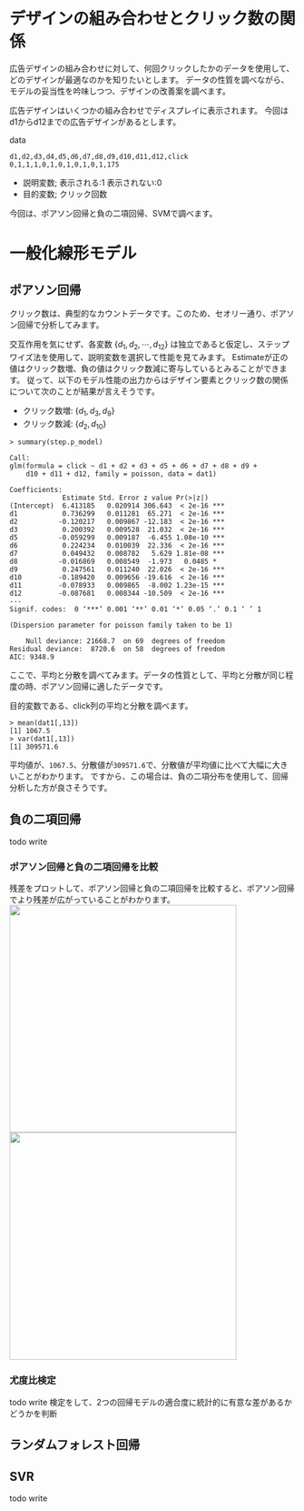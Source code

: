 # デザインの組み合わせとクリック数の関係

広告デザインの組み合わせに対して、何回クリックしたかのデータを使用して、どのデザインが最適なのかを知りたいとします。
データの性質を調べながら、モデルの妥当性を吟味しつつ、デザインの改善案を調べます。

広告デザインはいくつかの組み合わせでディスプレイに表示されます。
今回はd1からd12までの広告デザインがあるとします。

data

```csv
d1,d2,d3,d4,d5,d6,d7,d8,d9,d10,d11,d12,click
0,1,1,1,0,1,0,1,0,1,0,1,175
```

- 説明変数;
  表示される:1 表示されない:0
- 目的変数;
  クリック回数

今回は、ポアソン回帰と負の二項回帰、SVMで調べます。

# 一般化線形モデル

## ポアソン回帰

クリック数は、典型的なカウントデータです。このため、セオリー通り、ポアソン回帰で分析してみます。

交互作用を気にせず、各変数 $`\{ d_1,d_2, \cdots , d_{12} \}`$ は独立であると仮定し、ステップワイズ法を使用して、説明変数を選択して性能を見てみます。
Estimateが正の値はクリック数増、負の値はクリック数減に寄与しているとみることができます。
従って、以下のモデル性能の出力からはデザイン要素とクリック数の関係について次のことが結果が言えそうです。

- クリック数増: $`\{d_1, d_3, d_9\}`$
- クリック数減: $`\{d_2, d_{10}\}`$

```
> summary(step.p_model)

Call:
glm(formula = click ~ d1 + d2 + d3 + d5 + d6 + d7 + d8 + d9 + 
    d10 + d11 + d12, family = poisson, data = dat1)

Coefficients:
             Estimate Std. Error z value Pr(>|z|)    
(Intercept)  6.413185   0.020914 306.643  < 2e-16 ***
d1           0.736299   0.011281  65.271  < 2e-16 ***
d2          -0.120217   0.009867 -12.183  < 2e-16 ***
d3           0.200392   0.009528  21.032  < 2e-16 ***
d5          -0.059299   0.009187  -6.455 1.08e-10 ***
d6           0.224234   0.010039  22.336  < 2e-16 ***
d7           0.049432   0.008782   5.629 1.81e-08 ***
d8          -0.016869   0.008549  -1.973   0.0485 *  
d9           0.247561   0.011240  22.026  < 2e-16 ***
d10         -0.189420   0.009656 -19.616  < 2e-16 ***
d11         -0.078933   0.009865  -8.002 1.23e-15 ***
d12         -0.087681   0.008344 -10.509  < 2e-16 ***
---
Signif. codes:  0 ‘***’ 0.001 ‘**’ 0.01 ‘*’ 0.05 ‘.’ 0.1 ‘ ’ 1

(Dispersion parameter for poisson family taken to be 1)

    Null deviance: 21668.7  on 69  degrees of freedom
Residual deviance:  8720.6  on 58  degrees of freedom
AIC: 9348.9
```




ここで、平均と分散を調べてみます。データの性質として、平均と分散が同じ程度の時、ポアソン回帰に適したデータです。

目的変数である、click列の平均と分散を調べます。

```
> mean(dat1[,13])
[1] 1067.5
> var(dat1[,13])
[1] 309571.6
```

平均値が、`1067.5`、分散値が`309571.6`で、分散値が平均値に比べて大幅に大きいことがわかります。
ですから、この場合は、負の二項分布を使用して、回帰分析した方が良さそうです。

## 負の二項回帰

todo write

### ポアソン回帰と負の二項回帰を比較

残差をプロットして、ポアソン回帰と負の二項回帰を比較すると、ポアソン回帰でより残差が広がっていることがわかります。
<img src="https://github.com/user-attachments/assets/9ed56f0d-b531-4624-ba0f-4ebf2814cdfc" width="400">
<img src="https://github.com/user-attachments/assets/75b275bd-7e3b-4693-b916-162e42dc959a" width="400">




### 尤度比検定

todo write
検定をして、2つの回帰モデルの適合度に統計的に有意な差があるかどうかを判断

## ランダムフォレスト回帰

## SVR



todo write
